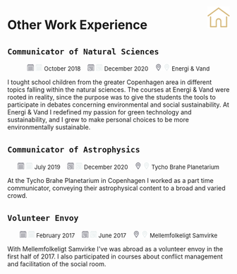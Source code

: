<a href=https://github.com/skrrrlev/curriculum-vitae><img src="../images/icons/home.png" align="right"
     alt="headshot" width="50" height="50"></a>
# Other Work Experience


## `Communicator of Natural Sciences`
<p align="middle">
    <img src="../images/icons/dark/beginning.png#gh-light-mode-only" alt="beginning" width="15"/>
    <img src="../images/icons/light/beginning.png#gh-dark-mode-only" alt="beginning" width="15"/>
    <font size="2"> October 2018</font>
    &nbsp;&nbsp;
    <img src="../images/icons/dark/end.png#gh-light-mode-only" alt="end" width="15"/>
    <img src="../images/icons/light/end.png#gh-dark-mode-only" alt="end" width="15"/>
    <font size="2"> December 2020 </font>
    &nbsp;&nbsp;
    <img src="../images/icons/dark/location.png#gh-light-mode-only" alt="location" width="15"/>
    <img src="../images/icons/light/location.png#gh-dark-mode-only" alt="location" width="15"/>
    <font size="2"> Energi & Vand</font>
</p>
I tought school children from the greater Copenhagen area in different topics falling within the natural sciences. The courses at Energi & Vand were rooted in reality, since the purpose was to give the students the tools to participate in debates concerning environmental and social sustainability. At Energi & Vand I redefined my passion for green technology and sustainability, and I grew to make personal choices to be more environmentally sustainable.

## `Communicator of Astrophysics`
<p align="middle">
    <img src="../images/icons/dark/beginning.png#gh-light-mode-only" alt="beginning" width="15"/>
    <img src="../images/icons/light/beginning.png#gh-dark-mode-only" alt="beginning" width="15"/>
    <font size="2"> July 2019</font>
    &nbsp;&nbsp;
    <img src="../images/icons/dark/end.png#gh-light-mode-only" alt="end" width="15"/>
    <img src="../images/icons/light/end.png#gh-dark-mode-only" alt="end" width="15"/>
    <font size="2"> December 2020 </font>
    &nbsp;&nbsp;
    <img src="../images/icons/dark/location.png#gh-light-mode-only" alt="location" width="15"/>
    <img src="../images/icons/light/location.png#gh-dark-mode-only" alt="location" width="15"/>
    <font size="2"> Tycho Brahe Planetarium</font>
</p>
At the Tycho Brahe Planetarium in Copenhagen I worked as a part time communicator, conveying their astrophysical content to a broad and varied crowd.


## `Volunteer Envoy`
<p align="middle">
    <img src="../images/icons/dark/beginning.png#gh-light-mode-only" alt="beginning" width="15"/>
    <img src="../images/icons/light/beginning.png#gh-dark-mode-only" alt="beginning" width="15"/>
    <font size="2"> February 2017</font>
    &nbsp;&nbsp;
    <img src="../images/icons/dark/end.png#gh-light-mode-only" alt="end" width="15"/>
    <img src="../images/icons/light/end.png#gh-dark-mode-only" alt="end" width="15"/>
    <font size="2"> June 2017</font>
    &nbsp;&nbsp;
    <img src="../images/icons/dark/location.png#gh-light-mode-only" alt="location" width="15"/>
    <img src="../images/icons/light/location.png#gh-dark-mode-only" alt="location" width="15"/>
    <font size="2"> Mellemfolkeligt Samvirke</font>
</p>
With Mellemfolkeligt Samvirke I've was abroad as a volunteer envoy in the first half of 2017. I also participated in courses about conflict management and facilitation of the social room.